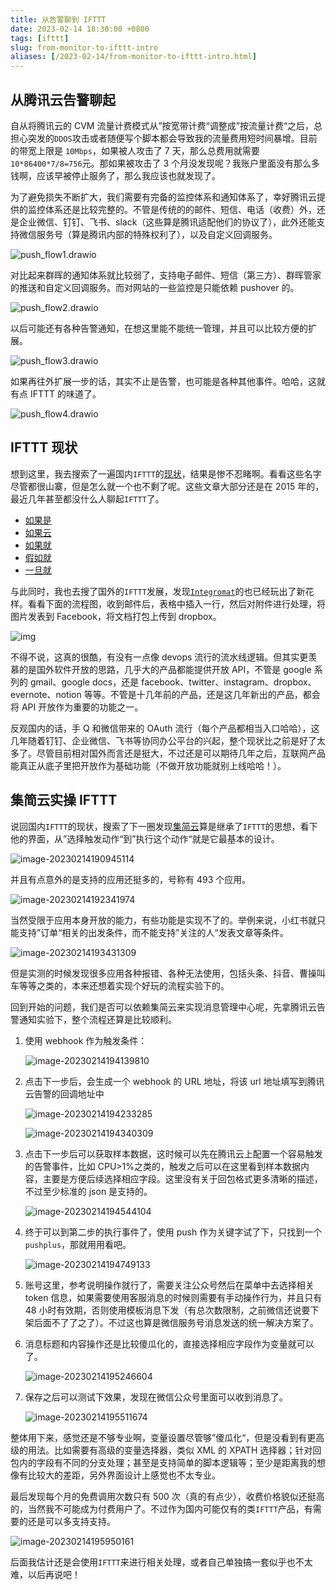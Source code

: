 ```yaml
---
title: 从告警聊到 IFTTT
date: 2023-02-14 18:30:00 +0800
tags: [ifttt]
slug: from-monitor-to-ifttt-intro
aliases: [/2023-02-14/from-monitor-to-ifttt-intro.html]
---
```


## 从腾讯云告警聊起

自从将腾讯云的 CVM 流量计费模式从”按宽带计费“调整成”按流量计费“之后，总担心突发的`DDOS`攻击或者随便写个脚本都会导致我的流量费用短时间暴增。目前的带宽上限是 `10Mbps`，如果被人攻击了 7 天，那么总费用就需要`10*86400*7/8=756`元。那如果被攻击了 3 个月没发现呢？我账户里面没有那么多钱啊，应该早被停止服务了，那么我应该也就发现了。

为了避免损失不断扩大，我们需要有完备的监控体系和通知体系了，幸好腾讯云提供的监控体系还是比较完整的。不管是传统的的邮件、短信、电话（收费）外，还是企业微信、钉钉、飞书、slack（这些算是腾讯适配他们的协议了），此外还能支持微信服务号（算是腾讯内部的特殊权利了），以及自定义回调服务。

![push_flow1.drawio](https://pic-1251468582.file.myqcloud.com/pic/2023/02/14/cd6b7c.svg)

对比起来群晖的通知体系就比较弱了，支持电子邮件、短信（第三方）、群晖管家的推送和自定义回调服务。而对网站的一些监控是只能依赖 pushover 的。

![push_flow2.drawio](https://pic-1251468582.file.myqcloud.com/pic/2023/02/14/694702.svg)

以后可能还有各种告警通知，在想这里能不能统一管理，并且可以比较方便的扩展。

![push_flow3.drawio](https://pic-1251468582.file.myqcloud.com/pic/2023/02/14/e9f65f.svg)

如果再往外扩展一步的话，其实不止是告警，也可能是各种其他事件。哈哈，这就有点 IFTTT 的味道了。

![push_flow4.drawio](https://pic-1251468582.file.myqcloud.com/pic/2023/02/14/4b3b1d.svg)

## IFTTT 现状

想到这里，我去搜索了一遍国内`IFTTT`的[现状](https://www.jianshu.com/p/a0239b1cd3ff)，结果是惨不忍睹啊。看看这些名字尽管都很山寨，但是怎么就一个也不剩了呢。这些文章大部分还是在 2015 年的，最近几年甚至都没什么人聊起`IFTTT`了。

- [如果是](https://www.ruguoshi.com)
- [如果云](https://www.ruguoyun.com)
- [如果就](https://www.ruguojiu.com)
- [假如就](https://www.jiarujiu.com)
- [一旦就](https://yidanjiu.com)

与此同时，我也去搜了国外的`IFTTT`发展，发现[`Integromat`](https://www.integromat.com/)的也已经玩出了新花样。看看下面的流程图，收到邮件后，表格中插入一行，然后对附件进行处理，将图片发表到 Facebook，将文档打包上传到 dropbox。

![img](https://pic-1251468582.file.myqcloud.com/pic/2023/02/14/6fd89c.jpg)

不得不说，这真的很酷，有没有一点像 devops 流行的流水线逻辑。但其实更羡慕的是国外软件开放的思路，几乎大的产品都能提供开放 API，不管是 google 系列的 gmail、google docs，还是 facebook、twitter、instagram、dropbox、evernote、notion 等等。不管是十几年前的产品，还是这几年新出的产品，都会将 API 开放作为重要的功能之一。

反观国内的话，手 Q 和微信带来的 OAuth 流行（每个产品都相当入口哈哈），这几年随着钉钉、企业微信、飞书等协同办公平台的兴起，整个现状比之前是好了太多了。尽管目前相对国外而言还是挺大，不过还是可以期待几年之后，互联网产品能真正从底子里把开放作为基础功能（不做开放功能就别上线哈哈！）。

## 集简云实操 IFTTT

说回国内`IFTTT`的现状，搜索了下一圈发现[集简云](https://apps.jijyun.cn/)算是继承了`IFTTT`的思想，看下他的界面，从”选择触发动作“到”执行这个动作“就是它最基本的设计。

![image-20230214190945114](https://pic-1251468582.file.myqcloud.com/pic/2023/02/14/d773b6.png)

并且有点意外的是支持的应用还挺多的，号称有 493 个应用。

![image-20230214192341974](https://pic-1251468582.file.myqcloud.com/pic/2023/02/14/e53466.png)

当然受限于应用本身开放的能力，有些功能是实现不了的。举例来说，小红书就只能支持”订单“相关的出发条件，而不能支持”关注的人“发表文章等条件。

![image-20230214193431309](https://pic-1251468582.file.myqcloud.com/pic/2023/02/14/12bcbe.png)

但是实测的时候发现很多应用各种报错、各种无法使用，包括头条、抖音、曹操叫车等等之类的，本来还想着实现个好玩的流程实验下的。

回到开始的问题，我们是否可以依赖集简云来实现消息管理中心呢，先拿腾讯云告警通知实验下，整个流程还算是比较顺利。

1. 使用 webhook 作为触发条件：

   ![image-20230214194139810](https://pic-1251468582.file.myqcloud.com/pic/2023/02/14/209b7b.png)

2. 点击下一步后，会生成一个 webhook 的 URL 地址，将该 url 地址填写到腾讯云告警的回调地址中

   ![image-20230214194233285](https://pic-1251468582.file.myqcloud.com/pic/2023/02/14/dd00fc.png)

   ![image-20230214194340309](https://pic-1251468582.file.myqcloud.com/pic/2023/02/14/103b84.png)

3. 点击下一步后可以获取样本数据，这时候可以先在腾讯云上配置一个容易触发的告警事件，比如 CPU>1%之类的，触发之后可以在这里看到样本数据内容，主要是方便后续选择相应字段。这里没有关于回包格式更多清晰的描述，不过至少标准的 json 是支持的。

   ![image-20230214194544104](https://pic-1251468582.file.myqcloud.com/pic/2023/02/14/87b347.png)

4. 终于可以到第二步的执行事件了，使用 push 作为关键字试了下，只找到一个`pushplus`，那就用用看吧。

   ![image-20230214194749133](https://pic-1251468582.file.myqcloud.com/pic/2023/02/14/f73570.png)

5. 账号这里，参考说明操作就行了，需要关注公众号然后在菜单中去选择相关 token 信息，如果需要使用客服消息的时候则需要有手动操作行为，并且只有 48 小时有效期，否则使用模板消息下发（有总次数限制，之前微信还说要下架后面不了了之了）。不过这也算是微信服务号消息发送的统一解决方案了。

6. 消息标题和内容操作还是比较傻瓜化的，直接选择相应字段作为变量就可以了。

   ![image-20230214195246604](https://pic-1251468582.file.myqcloud.com/pic/2023/02/14/033b30.png)

7. 保存之后可以测试下效果，发现在微信公众号里面可以收到消息了。

   ![image-20230214195511674](https://pic-1251468582.file.myqcloud.com/pic/2023/02/14/ba1d63.png)

整体用下来，感觉还是不够专业啊，变量设置尽管够”傻瓜化“，但是没看到有更高级的用法。比如需要有高级的变量选择器，类似 XML 的 XPATH 选择器；针对回包内的字段有不同的分支处理；甚至是支持简单的脚本逻辑等；至少是距离我的想像有比较大的差距，另外界面设计上感觉也不太专业。

最后发现每个月的免费调用次数只有 500 次（真的有点少），收费价格貌似还挺高的，当然我不可能成为付费用户了。不过作为国内可能仅有的类`IFTTT`产品，有需要的还是可以多支持支持。

![image-20230214195950161](https://pic-1251468582.file.myqcloud.com/pic/2023/02/14/de61a8.png)

后面我估计还是会使用`IFTTT`来进行相关处理，或者自己单独搞一套似乎也不太难，以后再说吧！
